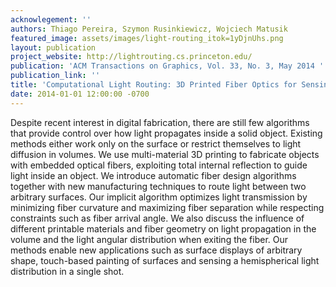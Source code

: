 ```yaml
---
acknowlegement: ''
authors: Thiago Pereira, Szymon Rusinkiewicz, Wojciech Matusik
featured_image: assets/images/light-routing_itok=1yDjnUhs.png
layout: publication
project_website: http://lightrouting.cs.princeton.edu/
publication: 'ACM Transactions on Graphics, Vol. 33, No. 3, May 2014 '
publication_link: ''
title: 'Computational Light Routing: 3D Printed Fiber Optics for Sensing and Display'
date: 2014-01-01 12:00:00 -0700
---
```


Despite recent interest in digital fabrication, there are still few algorithms that provide control over how light propagates inside a solid object. Existing methods either work only on the surface or restrict themselves to light diffusion in volumes. We use multi-material 3D printing to fabricate objects with embedded optical fibers, exploiting total internal reflection to guide light inside an object. We introduce automatic fiber design algorithms together with new manufacturing techniques to route light between two arbitrary surfaces. Our implicit algorithm optimizes light transmission by minimizing fiber curvature and maximizing fiber separation while respecting constraints such as fiber arrival angle. We also discuss the influence of different printable materials and fiber geometry on light propagation in the volume and the light angular distribution when exiting the fiber. Our methods enable new applications such as surface displays of arbitrary shape, touch-based painting of surfaces and sensing a hemispherical light distribution in a single shot.